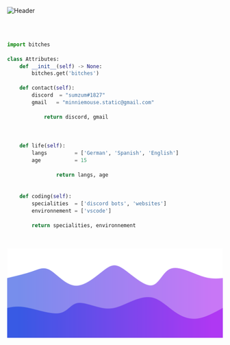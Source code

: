 ![Header](https://raw.githubusercontent.com/sumzum/sumzum/main/header.png)

<p href="https://discord.gg/DPkuunh6XN" align="center">
    <img alt="" src=https://lanyard.cnrad.dev/api/764866288622633020/>
</p>

```python

import bitches

class Attributes:
	def __init__(self) -> None:
		bitches.get('bitches')
		
	def contact(self):
	    discord  = "sumzum#1827"
	    gmail   = "minniemouse.static@gmail.com"
	    
	        return discord, gmail

	
	
	def life(self):
		langs         = ['German', 'Spanish', 'English']
		age           = 15
		
                return langs, age
		 

	def coding(self):
		specialities  = ['discord bots', 'websites']
		environnement = ['vscode']
		
		return specialities, environnement
```
<p href="https://discord.gg/DPkuunh6XN" align="center">
    <img alt="" src=https://github-readme-stats.vercel.app/api?username=sumzum&show_icons=true&theme=tokyonight>
</p> 

![Footer](./footer.png)
